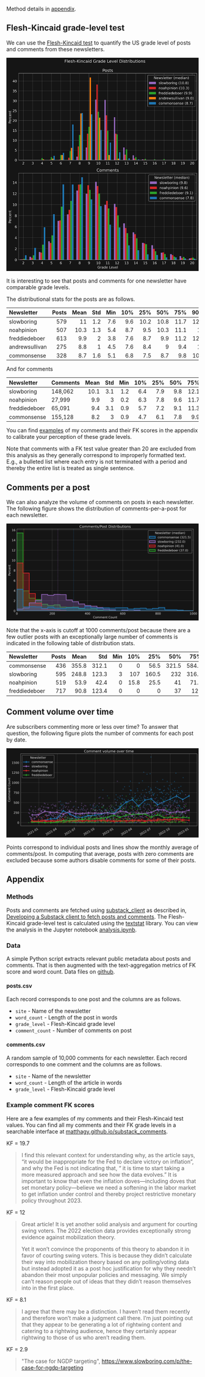 Method details in [appendix](#methods).

## Flesh-Kincaid grade-level test

We can use the
[Flesh-Kincaid test](https://en.wikipedia.org/wiki/Flesch%E2%80%93Kincaid_readability_tests#Flesch%E2%80%93Kincaid_grade_level)
to quantify the US grade level of posts and comments from these newsletters.

![Grade level distributions](fig/grade_level_dists.png)

It is interesting to see that posts and comments for one newsletter have comparable grade levels.

The distributional stats for the posts are as follows.

| Newsletter     | Posts | Mean | Std | Min | 10% |  25% |  50% |  75% |  90% |  Max |
|:---------------|------:|-----:|----:|----:|----:|-----:|-----:|-----:|-----:|-----:|
| slowboring     |   579 |   11 | 1.2 | 7.6 | 9.6 | 10.2 | 10.8 | 11.7 | 12.4 | 15.3 |
| noahpinion     |   507 | 10.3 | 1.3 | 5.4 | 8.7 |  9.5 | 10.3 | 11.1 |   12 |   15 |
| freddiedeboer  |   613 |  9.9 |   2 | 3.8 | 7.6 |  8.7 |  9.9 | 11.2 | 12.3 | 17.8 |
| andrewsullivan |   275 |  8.8 |   1 | 4.5 | 7.6 |  8.4 |    9 |  9.4 |   10 | 11.7 |
| commonsense    |   328 |  8.7 | 1.6 | 5.1 | 6.8 |  7.5 |  8.7 |  9.8 | 10.8 | 13.5 |

And for comments

| Newsletter    | Comments | Mean | Std | Min | 10% | 25% | 50% |  75% |  90% | Max |
|:--------------|:---------|-----:|----:|----:|----:|----:|----:|-----:|-----:|----:|
| slowboring    | 148,062  | 10.1 | 3.1 | 1.2 | 6.4 | 7.9 | 9.8 | 12.1 | 14.2 |  20 |
| noahpinion    | 27,999   |  9.9 |   3 | 0.2 | 6.3 | 7.8 | 9.6 | 11.7 |   14 |  20 |
| freddiedeboer | 65,091   |  9.4 | 3.1 | 0.9 | 5.7 | 7.2 | 9.1 | 11.3 | 13.7 |  20 |
| commonsense   | 155,128  |  8.2 |   3 | 0.9 | 4.7 | 6.1 | 7.8 |  9.9 |   12 |  20 |

You can find
[examples](#example-comment-fk-scores)
of my comments and their FK scores in the appendix to calibrate your perception of these grade levels.

Note that comments with a FK test value greater than 20 are excluded from this analysis
as they generally correspond to improperly formatted text.
E.g., a bulleted list where each entry is not terminated with a period and thereby
the entire list is treated as single sentence.

## Comments per a post

We can also analyze the volume of comments on posts in each newsletter.
The following figure shows the distribution of comments-per-a-post for each newsletter.

![Comments per a post distributions](fig/post_comments_dists.png)

Note that the x-axis is cutoff at 1000 comments/post because there are a few outlier posts
with an exceptionally large number of comments is indicated in the following table of
distribution stats.

| Newsletter    | Posts |  Mean |   Std | Min |  10% |   25% |   50% |   75% |   90% |  Max |
|:--------------|------:|------:|------:|----:|-----:|------:|------:|------:|------:|-----:|
| commonsense   |   436 | 355.8 | 312.1 |   0 |    0 |  56.5 | 321.5 | 584.8 |   798 | 1641 |
| slowboring    |   595 | 248.8 | 123.3 |   3 |  107 | 160.5 |   232 | 316.5 | 414.8 | 1034 |
| noahpinion    |   519 |  53.9 |  42.4 |   0 | 15.8 |  25.5 |    41 |  71.5 |   106 |  268 |
| freddiedeboer |   717 |  90.8 | 123.4 |   0 |    0 |     0 |    37 |   129 | 273.8 |  663 |

## Comment volume over time

Are subscribers commenting more or less over time?
To answer that question, the following figure plots the number of comments for each post by date.


![Comment volume over time](fig/comment_volume_time.png)

Points correspond to individual posts and lines show the monthly average of comments/post.
In computing that average, posts with zero comments are excluded because
some authors disable comments for some of their posts.

## Appendix

### Methods

Posts and comments are fetched using [substack_client](https://github.com/matthagy/substack_client) as described in,
[Developing a Substack client to fetch posts and comments](https://matthagy.substack.com/p/developing-a-custom-substack-front).
The Flesh-Kincaid grade-level test is calculated using the [textstat](https://github.com/textstat/textstat) library.
You can view the analysis in the Jupyter notebook 
[analysis.ipynb](https://github.com/matthagy/newsletter_stats/blob/master/analysis.ipynb).

### Data

A simple Python script extracts relevant public metadata about posts and comments.
That is then augmented with the text-aggregation metrics of FK score and word count.
Data files on [github](TODO).

#### posts.csv

Each record corresponds to one post and the columns are as follows.

* `site` - Name of the newsletter
* `word_count` - Length of the post in words
* `grade_level` - Flesh-Kincaid grade level
* `comment_count` - Number of comments on post

#### comments.csv

A random sample of 10,000 comments for each newsletter.
Each record corresponds to one comment and the columns are as follows.

* `site` - Name of the newsletter
* `word_count` - Length of the article in words
* `grade_level` - Flesh-Kincaid grade level

### Example comment FK scores

Here are a few examples of my comments and their Flesh-Kincaid test values.
You can find all my comments and their FK grade levels in a searchable interface at
[matthagy.github.io/substack_comments](https://matthagy.github.io/substack_comments/).

KF = 19.7
> I find this relevant context for understanding why, as the article says, “it would be inappropriate for the Fed to
> declare victory on inflation”, and why the Fed is not indicating that, “ it is time to start taking a more measured
> approach and see how the data evolves.” It is important to know that even the inflation doves—including doves that set
> monetary policy—believe we need a softening in the labor market to get inflation under control and thereby project
> restrictive monetary policy throughout 2023.


KF = 12
> Great article! It is yet another solid analysis and argument for courting swing voters. The 2022 election data
> provides exceptionally strong evidence against mobilization theory.
>
> Yet it won’t convince the proponents of this theory to abandon it in favor of courting swing voters. This is because
> they didn’t calculate their way into mobilization theory based on any polling/voting data but instead adopted it as a
> post hoc justification for why they needn’t abandon their most unpopular policies and messaging. We simply can’t
> reason
> people out of ideas that they didn’t reason themselves into in the first place.


KF = 8.1
> I agree that there may be a distinction. I haven’t read them recently and therefore won’t make a judgment call there.
> I’m just pointing out that they appear to be generating a lot of rightwing content and catering to a rightwing
> audience,
> hence they certainly appear rightwing to those of us who aren’t reading them.

KF = 2.9
> "The case for NGDP targeting", https://www.slowboring.com/p/the-case-for-ngdp-targeting
